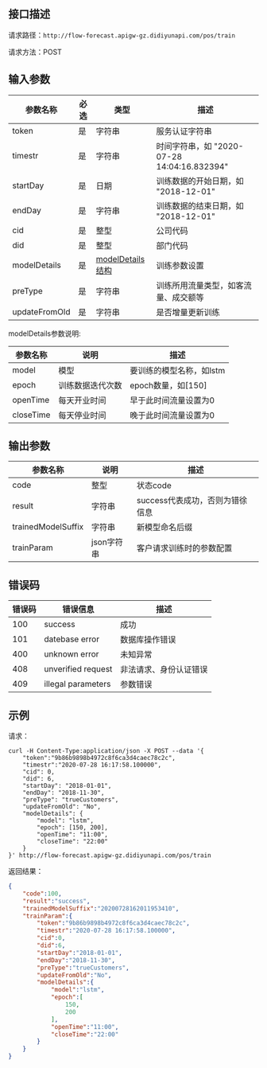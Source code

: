 ## 接口描述
请求路径：`http://flow-forecast.apigw-gz.didiyunapi.com/pos/train`

请求方法：POST

## 输入参数
|参数名称 | 必选 | 类型 | 描述|
|--------|-----|-----|-----|
| token | 是 | 字符串| 服务认证字符串|
| timestr | 是 | 字符串 | 时间字符串，如 "2020-07-28 14:04:16.832394" |
| startDay | 是 | 日期 | 训练数据的开始日期，如 "2018-12-01" |
| endDay | 是 | 字符串 | 训练数据的结束日期，如 "2018-12-01" | 
| cid | 是 | 整型 | 公司代码 |
| did | 是 | 整型 | 部门代码 |
| modelDetails | 是 | [modelDetails结构](#Cards) | 训练参数设置|
| preType | 是 | 字符串 | 训练所用流量类型，如客流量、成交额等|
| updateFromOld | 是 | 字符串 | 是否增量更新训练 |

<span id="Cards"></span>
modelDetails参数说明:

|参数名称 | 说明 | 描述|
|--------|-----|-----|
| model | 模型 | 要训练的模型名称，如lstm |
| epoch | 训练数据迭代次数 | epoch数量，如[150] | 
| openTime | 每天开业时间|早于此时间流量设置为0 |
| closeTime | 每天停业时间|晚于此时间流量设置为0 |

## 输出参数
|参数名称 | 说明 | 描述|
|--------|-----|-----|
| code | 整型 | 状态code |
| result | 字符串 | success代表成功，否则为错徐信息|
| trainedModelSuffix | 字符串 | 新模型命名后缀 |
| trainParam | json字符串 | 客户请求训练时的参数配置 |

## 错误码
| 错误码 | 错误信息 | 描述 |
|--------|-----|-----|
| 100 | success | 成功 |
| 101 | datebase error | 数据库操作错误|
| 400 | unknown error | 未知异常 |
| 408 | unverified request | 非法请求、身份认证错误 |
| 409 | illegal parameters | 参数错误 |

## 示例
请求：
```shell
curl -H Content-Type:application/json -X POST --data '{
	"token":"9b86b9898b4972c8f6ca3d4caec78c2c",
	"timestr":"2020-07-28 16:17:58.100000",
	"cid": 0,
	"did": 6,
	"startDay": "2018-01-01",
	"endDay": "2018-11-30",
	"preType": "trueCustomers",
	"updateFromOld": "No",
	"modelDetails": {
		"model": "lstm",
		"epoch": [150, 200],
		"openTime": "11:00",
		"closeTime": "22:00"
	}
}' http://flow-forecast.apigw-gz.didiyunapi.com/pos/train
```
返回结果：
```json
{
    "code":100,
    "result":"success",
    "trainedModelSuffix":"20200728162011953410",
    "trainParam":{
        "token":"9b86b9898b4972c8f6ca3d4caec78c2c",
        "timestr":"2020-07-28 16:17:58.100000",
        "cid":0,
        "did":6,
        "startDay":"2018-01-01",
        "endDay":"2018-11-30",
        "preType":"trueCustomers",
        "updateFromOld":"No",
        "modelDetails":{
            "model":"lstm",
            "epoch":[
                150,
                200
            ],
            "openTime":"11:00",
            "closeTime":"22:00"
        }
    }
}
```
